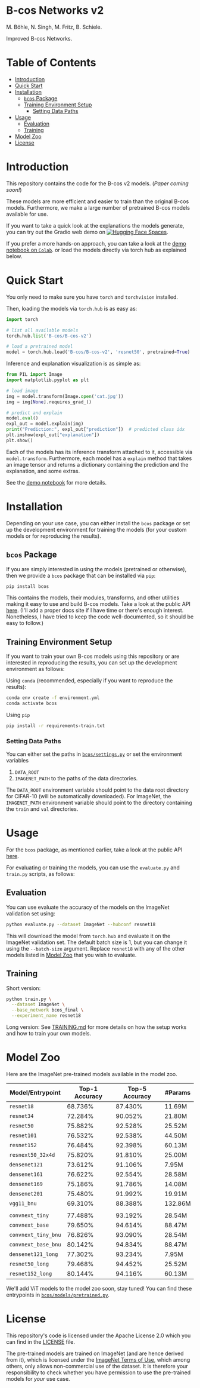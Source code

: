 # B-cos Networks v2
M. Böhle, N. Singh, M. Fritz, B. Schiele.

Improved B-cos Networks.

# Table of Contents
- [Introduction](#introduction)
- [Quick Start](#quick-start)
- [Installation](#installation)
  - [`bcos` Package](#bcos-package)
  - [Training Environment Setup](#training-environment-setup)
    - [Setting Data Paths](#setting-data-paths)
- [Usage](#usage)
  - [Evaluation](#evaluation)
  - [Training](#training)
- [Model Zoo](#model-zoo)
- [License](#license)

# Introduction
This repository contains the code for the B-cos v2 models. (_Paper coming soon!_)

These models are more efficient and easier to train than the original B-cos models. Furthermore, we make a 
large number of pretrained B-cos models available for use.

If you want to take a quick look at the explanations the models generate, 
you can try out the Gradio web demo on [![Hugging Face Spaces](https://img.shields.io/badge/%F0%9F%A4%97%20Hugging%20Face-Spaces-blue)](https://huggingface.co/spaces/nps1ngh/B-cos).

If you prefer a more hands-on approach, 
you can take a look at the [demo notebook on `Colab`](https://colab.research.google.com/drive/1bdc1zdIVvv7XUJj8B8Toe6VMPYAsIT9w?usp=sharing).
or load the models directly via torch hub as explained below.


# Quick Start
You only need to make sure you have `torch` and `torchvision` installed. 

Then, loading the models via `torch.hub` is as easy as:

```python
import torch

# list all available models
torch.hub.list('B-cos/B-cos-v2')

# load a pretrained model
model = torch.hub.load('B-cos/B-cos-v2', 'resnet50', pretrained=True)
```

Inference and explanation visualization is as simple as:
```python
from PIL import Image
import matplotlib.pyplot as plt

# load image
img = model.transform(Image.open('cat.jpg'))
img = img[None].requires_grad_()

# predict and explain
model.eval()
expl_out = model.explain(img)
print("Prediction:", expl_out["prediction"])  # predicted class idx
plt.imshow(expl_out["explanation"])
plt.show()
```

Each of the models has its inference transform attached to it, accessible via `model.transform`.
Furthermore, each model has a `explain` method that takes an image tensor and returns a dictionary
containing the prediction and the explanation, and some extras.
<!-- TODO: add link to docs if end up making a site for them -->

See the [demo notebook](https://colab.research.google.com/drive/1bdc1zdIVvv7XUJj8B8Toe6VMPYAsIT9w?usp=sharing)
for more details.

<!-- =============================================================================================================== -->

# Installation
Depending on your use case, you can either install the `bcos` package 
or set up the development environment for training the models (for your custom models or for reproducing the results).

## `bcos` Package
If you are simply interested in using the models (pretrained or otherwise), 
then we provide a `bcos` package that can be installed via `pip`:

```bash
pip install bcos
```

This contains the models, their modules, transforms, and other utilities 
making it easy to use and build B-cos models.
Take a look at the public API [here](bcos/__init__.py). 
(I'll add a proper docs site if I have time or there's enough interest. 
Nonetheless, I have tried to keep the code well-documented, so it should be easy to follow.)

## Training Environment Setup
If you want to train your own B-cos models using this repository or are interested in reproducing the results, 
you can set up the development environment as follows:

Using `conda` (recommended, especially if you want to reproduce the results):
```bash
conda env create -f environment.yml
conda activate bcos
```

Using `pip`
```bash
pip install -r requirements-train.txt
```

### Setting Data Paths
You can either set the paths in [`bcos/settings.py`](bcos/settings.py) or set the environment variables
1. `DATA_ROOT`
2. `IMAGENET_PATH`
to the paths of the data directories.

The `DATA_ROOT` environment variable should point to the data root directory for CIFAR-10 
(will be automatically downloaded).
For ImageNet, the `IMAGENET_PATH` environment variable should point to the directory containing 
the `train` and `val` directories.



<!-- =============================================================================================================== -->

# Usage
For the `bcos` package, as mentioned earlier, take a look at the public API [here](bcos/__init__.py).

For evaluating or training the models, you can use the `evaluate.py` and `train.py` scripts, as follows:

## Evaluation
You can use evaluate the accuracy of the models on the ImageNet validation set using:
```bash
python evaluate.py --dataset ImageNet --hubconf resnet18
```
This will download the model from `torch.hub` and evaluate it on the ImageNet validation set.
The default batch size is 1, but you can change it using the `--batch-size` argument.
Replace `resnet18` with any of the other models listed in [Model Zoo](#model-zoo) that you wish to evaluate.

## Training
Short version:
```bash
python train.py \
  --dataset ImageNet \
  --base_network bcos_final \
  --experiment_name resnet18
```

Long version: See [TRAINING.md](TRAINING.md) for more details on 
how the setup works and how to train your own models.

# Model Zoo
Here are the ImageNet pre-trained models available in the model zoo.

| Model/Entrypoint    | Top-1 Accuracy | Top-5 Accuracy | #Params |
|---------------------|----------------|----------------|---------|
| `resnet18`          | 68.736%        | 87.430%        | 11.69M  |
| `resnet34`          | 72.284%        | 90.052%        | 21.80M  |
| `resnet50`          | 75.882%        | 92.528%        | 25.52M  |
| `resnet101`         | 76.532%        | 92.538%        | 44.50M  |
| `resnet152`         | 76.484%        | 92.398%        | 60.13M  |
| `resnext50_32x4d`   | 75.820%        | 91.810%        | 25.00M  |
| `densenet121`       | 73.612%        | 91.106%        | 7.95M   |
| `densenet161`       | 76.622%        | 92.554%        | 28.58M  |
| `densenet169`       | 75.186%        | 91.786%        | 14.08M  |
| `densenet201`       | 75.480%        | 91.992%        | 19.91M  |
| `vgg11_bnu`         | 69.310%        | 88.388%        | 132.86M |
|                     |                |                |         |
| `convnext_tiny`     | 77.488%        | 93.192%        | 28.54M  |
| `convnext_base`     | 79.650%        | 94.614%        | 88.47M  |
| `convnext_tiny_bnu` | 76.826%        | 93.090%        | 28.54M  |
| `convnext_base_bnu` | 80.142%        | 94.834%        | 88.47M  |
| `densenet121_long`  | 77.302%        | 93.234%        | 7.95M   |
| `resnet50_long`     | 79.468%        | 94.452%        | 25.52M  |
| `resnet152_long`    | 80.144%        | 94.116%        | 60.13M  |

We'll add ViT models to the model zoo soon, stay tuned!
You can find these entrypoints in [`bcos/models/pretrained.py`](bcos/models/pretrained.py).



# License
This repository's code is licensed under the Apache License 2.0 
which you can find in the [LICENSE](./LICENSE) file.

The pre-trained models are trained on ImageNet (and are hence derived from it), which is 
licensed under the [ImageNet Terms of Use](https://image-net.org/download),
which among others, only allows non-commercial use of the dataset.
It is therefore your responsibility to check whether you have permission to use the 
pre-trained models for *your* use case.
